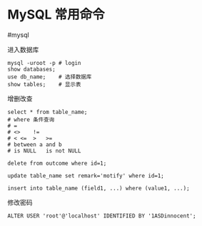 # MySQL 常用命令

<!--more-->
#mysql

进入数据库
```mysql
mysql -uroot -p	# login
show databases;
use db_name;	# 选择数据库
show tables;	# 显示表
```

增删改查
```mysql
select * from table_name;
# where 条件查询
# =
# <>	!=
# <	<=	>	>=
# between a and b
# is NULL	is not NULL

delete from outcome where id=1;

update table_name set remark='motify' where id=1;

insert into table_name (field1, ...) where (value1, ...);
```

修改密码
```mysql
ALTER USER 'root'@'localhost' IDENTIFIED BY '1ASDinnocent';
```
